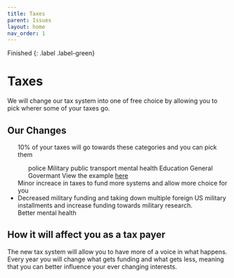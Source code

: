 ```yaml
---
title: Taxes
parent: Issues
layout: home
nav_order: 1
---
```

Finished
{: .label .label-green}
<html>
    <h1>Taxes</h1>
    <p>We will change our tax system into one of free choice by allowing you to pick wherer some of your taxes go.</p>
    <h2>Our Changes</h2>
    <ul>
        <il>10% of your taxes will go towards these categories and you can pick them</il>
        <ul>
            <il>police</il>
            <il>Military</il>
            <il>public transport</il>
            <il>mental health</il>
            <il>Education</il>
            <il>General Govermant</il>
            <il>View the example <a href="https://docs.google.com/spreadsheets/d/10oxkAzvUcloLLZc83nalHt6Bl-7g-g0pl6pxX95FG4U/edit?usp=sharing">here</a></il>
            </ul>
        <il>Minor increace in taxes to fund more systems and allow more choice for you</il>
        <li>Decreased military funding and taking down multiple foreign US military installments and increase funding towards military research.</li>
        <il>Better mental health</il>
        <il></il>
    </ul>
    <h2>How it will affect you as a tax payer</h2>
        <p>The new tax system will allow you to have more of a voice in what happens. Every year you will change what gets funding and what gets less, meaning that you can better influence your ever changing interests.</p>

</html>
